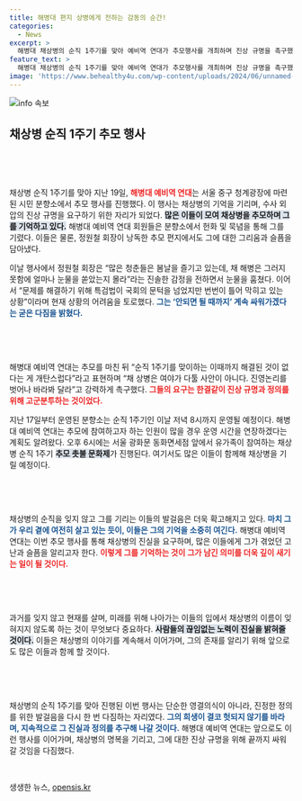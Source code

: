 ```yaml
---
title: 해병대 편지 상병에게 전하는 감동의 순간!
categories:
  - News
excerpt: >
  해병대 채상병의 순직 1주기를 맞아 예비역 연대가 추모행사를 개최하며 진상 규명을 촉구했습니다. “안되면 될 때까지 싸우겠다”는 의지, 시민의 참여가 이어지는 가운데 채 상병에 대한 깊은 애도를 전합니다.
feature_text: >
  해병대 채상병의 순직 1주기를 맞아 예비역 연대가 추모행사를 개최하며 진상 규명을 촉구했습니다. “안되면 될 때까지 싸우겠다”는 의지, 시민의 참여가 이어지는 가운데 채 상병에 대한 깊은 애도를 전합니다.
image: 'https://www.behealthy4u.com/wp-content/uploads/2024/06/unnamed-file.png'
---
```


<p><img src="https://www.behealthy4u.com/wp-content/uploads/2024/06/unnamed-file.png" alt="info 속보" /></p>

<h2 data-ke-size="size26">채상병 순직 1주기 추모 행사</h2>

<p data-ke-size="size16">&nbsp;</p>

<p><br></p>

<p>채상병 순직 1주기를 맞아 지난 19일, <b><span style="color: #ee2323;">해병대 예비역 연대</span></b>는 서울 중구 청계광장에 마련된 시민 분향소에서 추모 행사를 진행했다. 이 행사는 채상병의 기억을 기리며, 수사 외압의 진상 규명을 요구하기 위한 자리가 되었다. <b><span style="background-color: #21538527;">많은 이들이 모여 채상병을 추모하며 그를 기억하고 있다.</span></b> 해병대 예비역 연대 회원들은 분향소에서 헌화 및 묵념을 통해 그를 기렸다. 이들은 물론, 정원철 회장이 낭독한 추모 편지에서도 그에 대한 그리움과 슬픔을 담아냈다. </p>

<p>이날 행사에서 정원철 회장은 “많은 청춘들은 봄날을 즐기고 있는데, 채 해병은 그러지 못함에 얼마나 눈물을 쏟았는지 몰라”라는 진솔한 감정을 전하면서 눈물을 훔쳤다. 이어서 “문제를 해결하기 위해 특검법이 국회의 문턱을 넘었지만 번번이 틀어 막히고 있는 상황”이라며 현재 상황의 어려움을 토로했다. <b><span style="color: #1a5490;">그는 ‘안되면 될 때까지’ 계속 싸워가겠다는 굳은 다짐을 밝혔다.</span></b></p>

<p data-ke-size="size16">&nbsp;</p>

<p><br></p>

<p>해병대 예비역 연대는 추모를 마친 뒤 “순직 1주기를 맞이하는 이때까지 해결된 것이 없다는 게 개탄스럽다”라고 표현하며 “채 상병은 여야가 다툴 사안이 아니다. 진영논리를 벗어나 바라봐 달라”고 강력하게 촉구했다. <b><span style="color: #ee2323;">그들의 요구는 한결같이 진상 규명과 정의를 위해 고군분투하는 것이었다.</span></b> </p>

<p>지난 17일부터 운영된 분향소는 순직 1주기인 이날 저녁 8시까지 운영될 예정이다. 해병대 예비역 연대는 추모에 참여하고자 하는 인원이 많을 경우 운영 시간을 연장하겠다는 계획도 알려왔다. 오후 6시에는 서울 광화문 동화면세점 앞에서 유가족이 참여하는 채상병 순직 1주기 <b><span style="background-color: #21538527;">추모 촛불 문화제</span></b>가 진행된다. 여기서도 많은 이들이 함께해 채상병을 기릴 예정이다.</p>

<p data-ke-size="size16">&nbsp;</p>

<p><br></p>

<p>채상병의 순직을 잊지 않고 그를 기리는 이들의 발걸음은 더욱 확고해지고 있다. <b><span style="color: #1a5490;">마치 그가 우리 곁에 여전히 살고 있는 듯이, 이들은 그의 기억을 소중히 여긴다.</span></b> 해병대 예비역 연대는 이번 추모 행사를 통해 채상병의 진실을 요구하며, 많은 이들에게 그가 겪었던 고난과 슬픔을 알리고자 한다. <b><span style="color: #ee2323;">이렇게 그를 기억하는 것이 그가 남긴 의미를 더욱 깊이 새기는 일이 될 것이다.</span></b> </p>

<p data-ke-size="size16">&nbsp;</p>

<p><br></p>

<p>과거를 잊지 않고 현재를 살며, 미래를 위해 나아가는 이들의 입에서 채상병의 이름이 잊혀지지 않도록 하는 것이 무엇보다 중요하다. <b><span style="background-color: #21538527;">사람들의 끊임없는 노력이 진실을 밝혀줄 것이다.</span></b> 이들은 채상병의 이야기를 계속해서 이어가며, 그의 존재를 알리기 위해 앞으로도 많은 이들과 함께 할 것이다.</p>

<p data-ke-size="size16">&nbsp;</p>

<p><br></p>

<p>채상병의 순직 1주기를 맞아 진행된 이번 행사는 단순한 영결의식이 아니라, 진정한 정의를 위한 발걸음을 다시 한 번 다짐하는 자리였다. <b><span style="color: #1a5490;">그의 희생이 결코 헛되지 않기를 바라며, 지속적으로 그 진실과 정의를 추구해 나갈 것이다.</span></b> 해병대 예비역 연대는 앞으로도 이런 행사를 이어가며, 채상병의 명복을 기리고, 그에 대한 진상 규명을 위해 끝까지 싸워갈 것임을 다짐했다. </p>

<p data-ke-size="size16">&nbsp;</p>
생생한 뉴스, <a href="https://opensis.kr" rel="dofollow">opensis.kr</a>


